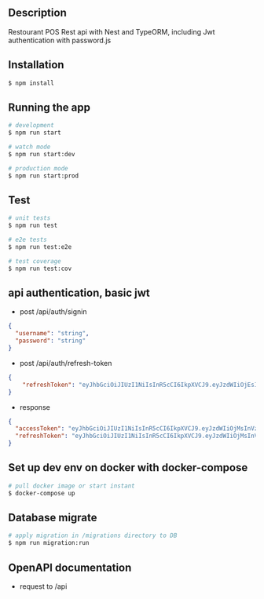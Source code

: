 ## Description

Restourant POS Rest api with Nest and TypeORM, including Jwt authentication with password.js

## Installation

```bash
$ npm install
```

## Running the app

```bash
# development
$ npm run start

# watch mode
$ npm run start:dev

# production mode
$ npm run start:prod
```

## Test

```bash
# unit tests
$ npm run test

# e2e tests
$ npm run test:e2e

# test coverage
$ npm run test:cov
```

## api authentication, basic jwt
* post /api/auth/signin
```json
{
  "username": "string",
  "password": "string"
}
```
* post /api/auth/refresh-token
```json
{
    "refreshToken": "eyJhbGciOiJIUzI1NiIsInR5cCI6IkpXVCJ9.eyJzdWIiOjEsInVzZXJuYW1lIjoiYWRtaW4iLCJyb2xlcyI6WyJVc2VyIiwiQWRtaW4iXSwiaWF0IjoxNjk4OTg5MjMzLCJleHAiOjE2OTkwNzU2MzN9.Y9D7W9N82OnXLwoQ7eBGrf64Lh9nczhaG5iE9b-Y_eA"
}
```
* response
```json
{
  "accessToken": "eyJhbGciOiJIUzI1NiIsInR5cCI6IkpXVCJ9.eyJzdWIiOjMsInVzZXJuYW1lIjoic3RyaW5nIiwicm9sZXMiOlsiVXNlciJdLCJpYXQiOjE2OTg5OTkzNjcsImV4cCI6MTY5OTAwMjk2N30.NRyf9qb9QlbkR0ewgnOMRbK9skviCLEwwQPmAwFEcGg",
  "refreshToken": "eyJhbGciOiJIUzI1NiIsInR5cCI6IkpXVCJ9.eyJzdWIiOjMsInVzZXJuYW1lIjoic3RyaW5nIiwicm9sZXMiOlsiVXNlciJdLCJpYXQiOjE2OTg5OTkzNjcsImV4cCI6MTY5OTA4NTc2N30.nfXdLfm5CigsU8iACVctPJK7khW9c4MFrII2OUfuAQg"
}
```

## Set up dev env on docker with docker-compose

```bash
# pull docker image or start instant
$ docker-compose up
```

## Database migrate

```bash
# apply migration in /migrations directory to DB
$ npm run migration:run
```

## OpenAPI documentation

* request to /api